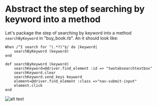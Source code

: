 # Abstract the step of searching by keyword into a method

Let's package the step of searching by keyword into a method `searchByKeyword` in "buy_book.rb". An it should look like:

<pre><code>When /^I search for "(.*?)"$/ do |keyword|
    searchByKeyword (keyword)
end

def searchByKeyword (keyword)
	searchKeyword=@driver.find_element :id => "twotabsearchtextbox"
	searchKeyword.clear
	searchKeyword.send_keys keyword
	element=@driver.find_element :class =>"nav-submit-input"
	element.click
end
</pre></code>

![alt text](https://raw.githubusercontent.com/hy1984427/BDD-with-PageObject/master/images/AbstractSearchByKeyword.png "Abstract searchByKeyword into a method")
